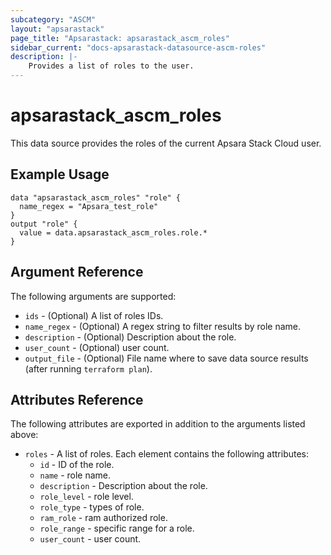 ```yaml
---
subcategory: "ASCM"
layout: "apsarastack"
page_title: "Apsarastack: apsarastack_ascm_roles"
sidebar_current: "docs-apsarastack-datasource-ascm-roles"
description: |-
    Provides a list of roles to the user.
---
```


# apsarastack\_ascm_roles

This data source provides the roles of the current Apsara Stack Cloud user.

## Example Usage

```
data "apsarastack_ascm_roles" "role" {
  name_regex = "Apsara_test_role"
}
output "role" {
  value = data.apsarastack_ascm_roles.role.*
}
```

## Argument Reference

The following arguments are supported:

* `ids` - (Optional) A list of roles IDs.
* `name_regex` - (Optional) A regex string to filter results by role name.
* `description` - (Optional) Description about the role.
* `user_count` - (Optional) user count.
* `output_file` - (Optional) File name where to save data source results (after running `terraform plan`).

## Attributes Reference

The following attributes are exported in addition to the arguments listed above:

* `roles` - A list of roles. Each element contains the following attributes:
    * `id` - ID of the role.
    * `name` - role name.
    * `description` - Description about the role.
    * `role_level` - role level.
    * `role_type` - types of role.
    * `ram_role` - ram authorized role.
    * `role_range` - specific range for a role.
    * `user_count` - user count.
     
